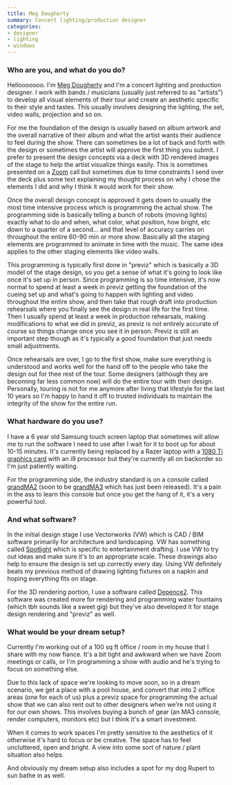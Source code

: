 ```yaml
---
title: Meg Dougherty
summary: Concert lighting/production designer
categories:
- designer
- lighting
- windows
---
```


### Who are you, and what do you do?

Hellooooooo. I'm [Meg Dougherty](https://megstagedesigns.com/ "Meg's website.") and I'm a concert lighting and production designer. I work with bands / musicians (usually just referred to as "artists") to develop all visual elements of their tour and create an aesthetic specific to their style and tastes. This usually involves designing the lighting, the set, video walls, projection and so on. 

For me the foundation of the design is usually based on album artwork and the overall narrative of their album and what the artist wants their audience to feel during the show. There can sometimes be a lot of back and forth with the design or sometimes the artist will approve the first thing you submit. I prefer to present the design concepts via a deck with 3D rendered images of the stage to help the artist visualize things easily. This is sometimes presented on a [Zoom][zoom.2] call but sometimes due to time constraints I send over the deck plus some text explaining my thought process on why I chose the elements I did and why I think it would work for their show.

Once the overall design concept is approved it gets down to usually the most time intensive process which is programming the actual show. The programming side is basically telling a bunch of robots (moving lights) exactly what to do and when, what color, what position, how bright, etc down to a quarter of a second... and that level of accuracy carries on throughout the entire 60-90 min or more show. Basically all the staging elements are programmed to animate in time with the music. The same idea applies to the other staging elements like video walls. 

This programming is typically first done in "previz" which is basically a 3D model of the stage design, so you get a sense of what it's going to look like once it's set up in person. Since programming is so time intensive, it's now normal to spend at least a week in previz getting the foundation of the cueing set up and what's going to happen with lighting and video throughout the entire show, and then take that rough draft into production rehearsals where you finally see the design in real life for the first time. Then I usually spend at least a week in production rehearsals, making modifications to what we did in previz, as previz is not entirely accurate of course so things change once you see it in person. Previz is still an important step though as it's typically a good foundation that just needs small adjustments. 

Once rehearsals are over, I go to the first show, make sure everything is understood and works well for the hand off to the people who take the design out for thee rest of the tour. Some designers (although they are becoming far less common now) will do the entire tour with their design. Personally, touring is not for me anymore after living that lifestyle for the last 10 years so I'm happy to hand it off to trusted individuals to maintain the integrity of the show for the entire run.

### What hardware do you use?

I have a 6 year old Samsung touch screen laptop that sometimes will allow me to run the software I need to use after I wait for it to boot up for about 10-15 minutes. It's currently being replaced by a Razer laptop with a [1080 Ti graphics card][geforce-gtx-1080-ti] with an i9 processor but they're currently all on backorder so I'm just patiently waiting.

For the programming side, the industry standard is on a console called [grandMA2][] (soon to be [grandMA3][] which has just been released). It's a pain in the ass to learn this console but once you get the hang of it, it's a very powerful tool.

### And what software?

In the initial design stage I use Vectorworks (VW) which is CAD / BIM software primarily for architecture and landscaping. VW has something called [Spotlight][spotlight.2] which is specific to entertainment drafting. I use VW to try out ideas and make sure it's to an appropriate scale. These drawings also help to ensure the design is set up correctly every day. Using VW definitely beats my previous method of drawing lighting fixtures on a napkin and hoping everything fits on stage.

For the 3D rendering portion, I use a software called [Depence2][]. This software was created more for rendering and programming water fountains (which tbh sounds like a sweet gig) but they've also developed it for stage design rendering and "previz" as well.

### What would be your dream setup?

Currently I'm working out of a 100 sq ft office / room in my house that I share with my now fiance. It's a bit tight and awkward when we have Zoom meetings or calls, or I'm programming a show with audio and he's trying to focus on something else. 

Due to this lack of space we're looking to move soon, so in a dream scenario, we get a place with a pool house, and convert that into 2 office areas (one for each of us) plus a previz space for programming the actual show that we can also rent out to other designers when we're not using it for our own shows. This involves buying a bunch of gear (an MA3 console, render computers, monitors etc) but I think it's a smart investment.

When it comes to work spaces I'm pretty sensitive to the aesthetics of it otherwise it's hard to focus or be creative. The space has to feel uncluttered, open and bright. A view into some sort of nature / plant situation also helps. 

And obviously my dream setup also includes a spot for my dog Rupert to sun bathe in as well.

[depence2]: https://www.syncronorm.com/products/depence2/overview "Software for controlling lightning and waterfalls."
[geforce-gtx-1080-ti]: https://www.nvidia.com/en-us/geforce/products/10series/geforce-gtx-1080-ti/ "A graphics card."
[grandma2]: https://www.malighting.com/downloads/products/grandMA2/ "A console for controlling lighting."
[grandma3]: https://www.malighting.com/grandma3/ "A console for controlling lighting."
[spotlight.2]: https://www.vectorworks.net/en-US/spotlight "Software for designing and producing lighting setups."
[zoom.2]: https://zoom.us "Video conferencing software."
